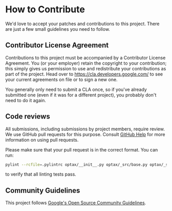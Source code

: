 # How to Contribute

We'd love to accept your patches and contributions to this project. There are
just a few small guidelines you need to follow.

## Contributor License Agreement

Contributions to this project must be accompanied by a Contributor License
Agreement. You (or your employer) retain the copyright to your contribution;
this simply gives us permission to use and redistribute your contributions as
part of the project. Head over to <https://cla.developers.google.com/> to see
your current agreements on file or to sign a new one.

You generally only need to submit a CLA once, so if you've already submitted one
(even if it was for a different project), you probably don't need to do it
again.

## Code reviews

All submissions, including submissions by project members, require review. We
use GitHub pull requests for this purpose. Consult
[GitHub Help](https://help.github.com/articles/about-pull-requests/) for more
information on using pull requests.

Please make sure that your pull request is in the correct format.
You can run:

```bash
pylint --rcfile=.pylintrc optax/__init__.py optax/_src/base.py optax/_src/control_variates.py optax/_src/privacy.py optax/_src/utils.py optax/_src/combine.py optax/_src/lookahead.py optax/_src/factorized.py optax/_src/alias.py optax/_src/numerics.py optax/_src/update.py optax/_src/loss.py optax/_src/transform.py optax/_src/second_order.py optax/_src/linear_algebra.py optax/_src/stochastic_gradient_estimators.py optax/_src/schedule.py optax/_src/wrappers.py optax/_src/test_utils.py optax/_src/constrain.py optax/_src/clipping.py
```

to verify that all linting tests pass.

## Community Guidelines

This project follows [Google's Open Source Community
Guidelines](https://opensource.google.com/conduct/).
